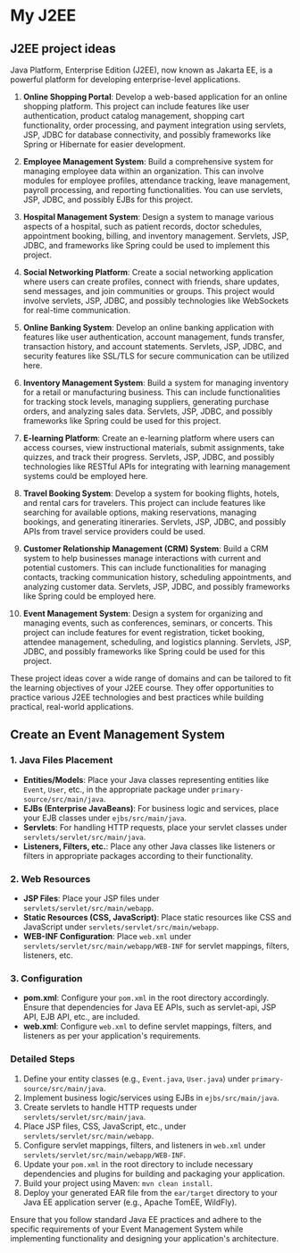 # My J2EE

## J2EE project ideas

Java Platform, Enterprise Edition (J2EE), now known as Jakarta EE, is a powerful platform for developing enterprise-level applications.

1. **Online Shopping Portal**: Develop a web-based application for an online shopping platform. This project can include features like user authentication, product catalog management, shopping cart functionality, order processing, and payment integration using servlets, JSP, JDBC for database connectivity, and possibly frameworks like Spring or Hibernate for easier development.

2. **Employee Management System**: Build a comprehensive system for managing employee data within an organization. This can involve modules for employee profiles, attendance tracking, leave management, payroll processing, and reporting functionalities. You can use servlets, JSP, JDBC, and possibly EJBs for this project.

3. **Hospital Management System**: Design a system to manage various aspects of a hospital, such as patient records, doctor schedules, appointment booking, billing, and inventory management. Servlets, JSP, JDBC, and frameworks like Spring could be used to implement this project.

4. **Social Networking Platform**: Create a social networking application where users can create profiles, connect with friends, share updates, send messages, and join communities or groups. This project would involve servlets, JSP, JDBC, and possibly technologies like WebSockets for real-time communication.

5. **Online Banking System**: Develop an online banking application with features like user authentication, account management, funds transfer, transaction history, and account statements. Servlets, JSP, JDBC, and security features like SSL/TLS for secure communication can be utilized here.

6. **Inventory Management System**: Build a system for managing inventory for a retail or manufacturing business. This can include functionalities for tracking stock levels, managing suppliers, generating purchase orders, and analyzing sales data. Servlets, JSP, JDBC, and possibly frameworks like Spring could be used for this project.

7. **E-learning Platform**: Create an e-learning platform where users can access courses, view instructional materials, submit assignments, take quizzes, and track their progress. Servlets, JSP, JDBC, and possibly technologies like RESTful APIs for integrating with learning management systems could be employed here.

8. **Travel Booking System**: Develop a system for booking flights, hotels, and rental cars for travelers. This project can include features like searching for available options, making reservations, managing bookings, and generating itineraries. Servlets, JSP, JDBC, and possibly APIs from travel service providers could be used.

9. **Customer Relationship Management (CRM) System**: Build a CRM system to help businesses manage interactions with current and potential customers. This can include functionalities for managing contacts, tracking communication history, scheduling appointments, and analyzing customer data. Servlets, JSP, JDBC, and possibly frameworks like Spring could be employed here.

10. **Event Management System**: Design a system for organizing and managing events, such as conferences, seminars, or concerts. This project can include features for event registration, ticket booking, attendee management, scheduling, and logistics planning. Servlets, JSP, JDBC, and possibly frameworks like Spring could be used for this project.

These project ideas cover a wide range of domains and can be tailored to fit the learning objectives of your J2EE course. They offer opportunities to practice various J2EE technologies and best practices while building practical, real-world applications.

## Create an Event Management System

### 1. Java Files Placement

- **Entities/Models**: Place your Java classes representing entities like `Event`, `User`, etc., in the appropriate package under `primary-source/src/main/java`.
- **EJBs (Enterprise JavaBeans)**: For business logic and services, place your EJB classes under `ejbs/src/main/java`.
- **Servlets**: For handling HTTP requests, place your servlet classes under `servlets/servlet/src/main/java`.
- **Listeners, Filters, etc.**: Place any other Java classes like listeners or filters in appropriate packages according to their functionality.

### 2. Web Resources

- **JSP Files**: Place your JSP files under `servlets/servlet/src/main/webapp`.
- **Static Resources (CSS, JavaScript)**: Place static resources like CSS and JavaScript under `servlets/servlet/src/main/webapp`.
- **WEB-INF Configuration**: Place `web.xml` under `servlets/servlet/src/main/webapp/WEB-INF` for servlet mappings, filters, listeners, etc.

### 3. Configuration

- **pom.xml**: Configure your `pom.xml` in the root directory accordingly. Ensure that dependencies for Java EE APIs, such as servlet-api, JSP API, EJB API, etc., are included.
- **web.xml**: Configure `web.xml` to define servlet mappings, filters, and listeners as per your application's requirements.

### Detailed Steps

1. Define your entity classes (e.g., `Event.java`, `User.java`) under `primary-source/src/main/java`.
2. Implement business logic/services using EJBs in `ejbs/src/main/java`.
3. Create servlets to handle HTTP requests under `servlets/servlet/src/main/java`.
4. Place JSP files, CSS, JavaScript, etc., under `servlets/servlet/src/main/webapp`.
5. Configure servlet mappings, filters, and listeners in `web.xml` under `servlets/servlet/src/main/webapp/WEB-INF`.
6. Update your `pom.xml` in the root directory to include necessary dependencies and plugins for building and packaging your application.
7. Build your project using Maven: `mvn clean install`.
8. Deploy your generated EAR file from the `ear/target` directory to your Java EE application server (e.g., Apache TomEE, WildFly).

Ensure that you follow standard Java EE practices and adhere to the specific requirements of your Event Management System while implementing functionality and designing your application's architecture.
